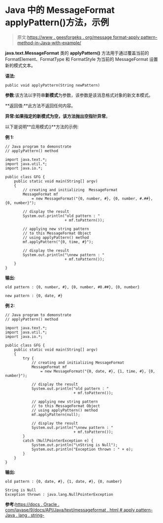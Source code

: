 # Java 中的 MessageFormat applyPattern()方法，示例

> 原文:[https://www . geesforgeks . org/message format-apply pattern-method-in-Java-with-example/](https://www.geeksforgeeks.org/messageformat-applypattern-method-in-java-with-example/)

**java.text.MessageFormat** 类的 **applyPattern()** 方法用于通过覆盖当前的 FormatElement、FormatType 和 FormatStyle 为当前的 MessageFormat 设置新的模式文本。

**语法:**

```
public void applyPattern(String newPattern)
```

**参数**:该方法以字符串**新模式**为参数，该参数是该消息格式对象的新文本模式。

**返回值:**此方法不返回任何内容。

**异常:**如果指定的新模式为空，该方法抛出**空指针异常**。

以下是说明**应用模式()**方法的示例:

**例 1:**

```
// Java program to demonstrate
// applyPattern() method

import java.text.*;
import java.util.*;
import java.io.*;

public class GFG {
    public static void main(String[] argv)
    {
        // creating and initializing  MessageFormat
        MessageFormat mf
            = new MessageFormat("{0, number, #}, {0, number, #.##}, {0, number}");

        // display the result
        System.out.println("old pattern : "
                           + mf.toPattern());

        // applying new string pattern
        // to this MessageFormat Object
        // using applyPattern() method
        mf.applyPattern("{0, time, #}");

        // display the result
        System.out.println("\nnew pattern : "
                           + mf.toPattern());
    }
}
```

**输出:**

```
old pattern : {0, number, #}, {0, number, #0.##}, {0, number}

new pattern : {0, date, #}

```

**例 2:**

```
// Java program to demonstrate
// applyPattern() method

import java.text.*;
import java.util.*;
import java.io.*;

public class GFG {
    public static void main(String[] argv)
    {
        try {
            // creating and initializing MessageFormat
            MessageFormat mf
                = new MessageFormat("{0, date, #}, {1, time, #}, {0, number}");

            // display the result
            System.out.println("old pattern : "
                               + mf.toPattern());

            // applying new string pattern
            // to this MessageFormat Object
            // using applyPattern() method
            mf.applyPattern(null);

            // display the result
            System.out.println("\nnew pattern : "
                               + mf.toPattern());
        }
        catch (NullPointerException e) {
            System.out.println("\nString is Null");
            System.out.println("Exception thrown : " + e);
        }
    }
}
```

**输出:**

```
old pattern : {0, date, #}, {1, date, #}, {0, number}

String is Null
Exception thrown : java.lang.NullPointerException

```

**参考:**[https://docs . Oracle . com/javase/9/docs/API/Java/text/messageformat . html # apply pattern-Java . lang . string-](https://docs.oracle.com/javase/9/docs/api/java/text/MessageFormat.html#applyPattern-java.lang.String-)